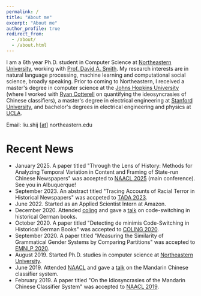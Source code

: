 ```yaml
---
permalink: /
title: "About me"
excerpt: "About me"
author_profile: true
redirect_from: 
  - /about/
  - /about.html
---
```


I am a 6th year Ph.D. student in Computer Science at [Northeastern University](https://www.khoury.northeastern.edu), working with [Prof. David A. Smith](http://www.ccs.neu.edu/home/dasmith/). My research interests are in natural language processing, machine learning and computational social science, broadly speaking. Prior to coming to Northeastern, I received a master's degree in computer science at the [Johns Hopkins University](https://www.cs.jhu.edu) (where I worked with [Ryan Cotterell](https://rycolab.github.io/authors/ryan/) on quantifying the ideosyncrasies of Chinese classifiers), a master's degree in electrical engineering at [Stanford University](https://ee.stanford.edu), and bachelor's degrees in electrical engineering and physics at [UCLA](http://www.ucla.edu).

Email: liu.shij [[at](https://en.wikipedia.org/wiki/At_sign)] northeastern.edu

# Recent News
* January 2025. A paper titled "Through the Lens of History: Methods for Analyzing Temporal Variation in Content and Framing of State-run Chinese Newspapers" was accepted to [NAACL 2025](https://2025.naacl.org/) (main conference). See you in Albuquerque!
* September 2023. An abstract titled "Tracing Accounts of Racial Terror in Historical Newspapers" was accpeted to [TADA 2023](https://tada2023.org/).
* June 2022. Started as an Applied Scientist Intern at Amazon.
* December 2020. Attended [coling](https://coling2020.org/) and gave a [talk](https://shijia-liu.github.io/talks/2020-12-09-coling/) on code-switching in historical German books.
* October 2020. A paper titled "Detecting de minimis Code-Switching in Historical German Books" was accepted to [COLING 2020](https://coling2020.org/).
* September 2020. A paper titled "Measuring the Similarity of Grammatical Gender Systems by Comparing Partitions" was accepted to [EMNLP 2020](https://2020.emnlp.org/).
* August 2019. Started Ph.D. studies in computer science at [Northeastern University](https://www.khoury.northeastern.edu).
* June 2019. Attended [NAACL](https://naacl2019.org) and gave a [talk](https://shijia-liu.github.io/talks/2019-06-05-naacl/) on the Mandarin Chinese classifier system.
* February 2019. A paper titled "On the Idiosyncrasies of the Mandarin Chinese Classifier System" was accepted to [NAACL 2019](https://naacl2019.org).

